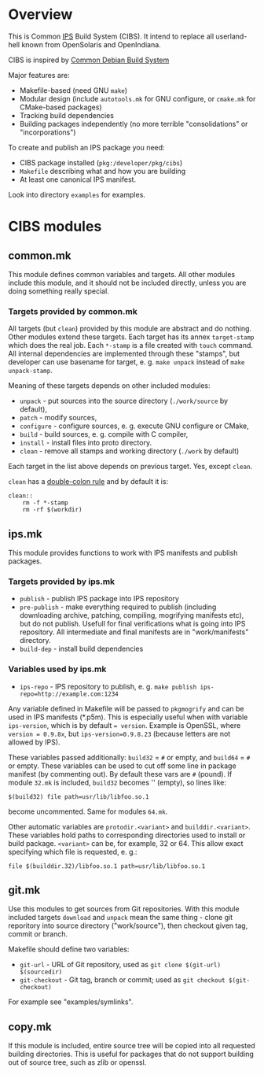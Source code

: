 # Overview

This is Common [IPS](http://www.oracle.com/technetwork/server-storage/solaris11/technologies/ips-323421.html)
Build System (CIBS). It intend to replace all userland-hell known from OpenSolaris and OpenIndiana.

CIBS is inspired by [Common Debian Build System](http://cdbs-doc.duckcorp.org/en/cdbs-doc.xhtml)

Major features are:

* Makefile-based (need GNU `make`)
* Modular design (include `autotools.mk` for GNU configure, or `cmake.mk` for CMake-based packages)
* Tracking build dependencies
* Building packages independently (no more terrible "consolidations" or "incorporations")


To create and publish an IPS package you need:

* CIBS package installed (`pkg:/developer/pkg/cibs`)
* `Makefile` describing what and how you are building
* At least one canonical IPS manifest.
 
 
Look into directory `examples` for examples.

# CIBS modules

## common.mk

This module defines common variables and targets. All other modules include this module,
and it should not be included directly, unless you are doing something really special.

### Targets provided by common.mk

All targets (but `clean`) provided by this module are abstract and do nothing. Other modules extend
these targets. Each target has its annex `target-stamp` which does
the real job. Each `*-stamp` is a file created with `touch` command. All internal
dependencies are implemented through these "stamps", but developer can use basename
for target, e. g. `make unpack` instead of `make unpack-stamp`.

Meaning of these targets depends on other included modules:

* `unpack` - put sources into the source directory (`./work/source` by default),
* `patch` - modify sources,
* `configure` - configure sources, e. g. execute GNU configure or CMake,
* `build` - build sources, e. g. compile with C compiler,
* `install` - install files into proto directory.
* `clean` - remove all stamps and working directory (`./work` by default)

Each target in the list above depends on previous target. Yes, except `clean`.

`clean` has a [double-colon rule](http://www.gnu.org/software/make/manual/html_node/Double_002dColon.html)
and by default it is:

    clean::
        rm -f *-stamp
        rm -rf $(workdir)


## ips.mk

This module provides functions to work with IPS manifests and publish packages.

### Targets provided by ips.mk

* `publish` - publish IPS package into IPS repository
* `pre-publish` - make everything required to publish (including downloading archive,
patching, compiling, mogrifying manifests etc), but do not publish. Usefull for final
verifications what is going into IPS repository. All intermediate and final manifests
are in "work/manifests" directory.
* `build-dep` - install build dependencies

### Variables used by ips.mk

* `ips-repo` - IPS repository to publish, e. g. `make publish ips-repo=http://example.com:1234`

Any variable defined in Makefile will be passed to `pkgmogrify` and 
can be used in IPS manifests (*.p5m). This is especially useful
when with variable `ips-version`, which is by default `= version`.
Example is OpenSSL, where `version = 0.9.8x`, but `ips-version=0.9.8.23`
(because letters are not allowed by IPS).

These variables passed additionally:
`build32` = `#` or empty, and `build64` = `#` or empty. These variables can
be used to cut off some line in package manifest (by commenting out).
By default these vars are `#` (pound).
If module `32.mk` is included, `build32` becomes '' (empty), so lines like:

    $(build32) file path=usr/lib/libfoo.so.1

become uncommented. Same for modules `64.mk`.

Other automatic variables are `protodir.<variant>` and `builddir.<variant>`.
These variables hold paths to corresponding directories used to
install or build package. `<variant>` can be, for example, 32 or 64.
This allow exact specifying which file is requested, e. g.:

    file $(builddir.32)/libfoo.so.1 path=usr/lib/libfoo.so.1

## git.mk

Use this modules to get sources from Git repositories. With this module included
targets `download` and `unpack` mean the same thing - clone git reporitory into
source directory ("work/source"), then checkout given tag, commit or branch.

Makefile should define two variables:

* `git-url` - URL of Git repository, used as `git clone $(git-url) $(sourcedir)`
* `git-checkout` - Git tag, branch or commit; used as `git checkout $(git-checkout)`

For example see "examples/symlinks".

## copy.mk

If this module is included, entire source tree will be copied
into all requested building directories. This is useful for
packages that do not support building out of source tree,
such as zlib or openssl.
